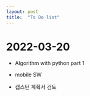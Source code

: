 ```yaml
---
layout: post
title:  "To Do list"
---
```


# 2022-03-20

- Algorithm with python part 1

- mobile SW

- 캡스턴 계획서 검토

